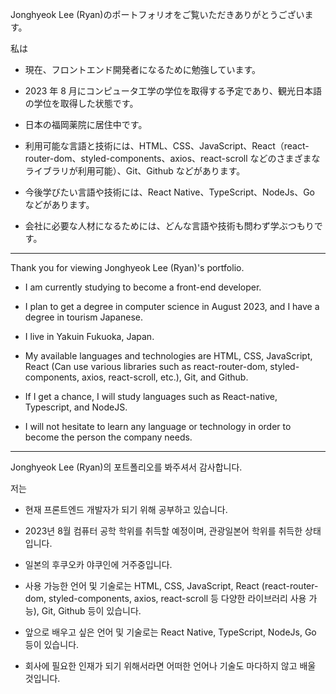 Jonghyeok Lee (Ryan)のポートフォリオをご覧いただきありがとうございます。

私は

- 現在、フロントエンド開発者になるために勉強しています。

- 2023 年 8 月にコンピュータ工学の学位を取得する予定であり、観光日本語の学位を取得した状態です。

- 日本の福岡薬院に居住中です。

- 利用可能な言語と技術には、HTML、CSS、JavaScript、React（react-router-dom、styled-components、axios、react-scroll などのさまざまなライブラリが利用可能）、Git、Github などがあります。

- 今後学びたい言語や技術には、React Native、TypeScript、NodeJs、Go などがあります。

- 会社に必要な人材になるためには、どんな言語や技術も問わず学ぶつもりです。

---

Thank you for viewing Jonghyeok Lee (Ryan)'s portfolio.

- I am currently studying to become a front-end developer.

- I plan to get a degree in computer science in August 2023, and I have a degree in tourism Japanese.

- I live in Yakuin Fukuoka, Japan.

- My available languages and technologies are HTML, CSS, JavaScript, React (Can use various libraries such as react-router-dom, styled-components, axios, react-scroll, etc.), Git, and Github.

- If I get a chance, I will study languages such as React-native, Typescript, and NodeJS.

- I will not hesitate to learn any language or technology in order to become the person the company needs.

---

Jonghyeok Lee (Ryan)의 포트폴리오를 봐주셔서 감사합니다.

저는

- 현재 프론트엔드 개발자가 되기 위해 공부하고 있습니다.

- 2023년 8월 컴퓨터 공학 학위를 취득할 예정이며, 관광일본어 학위를 취득한 상태입니다.

- 일본의 후쿠오카 야쿠인에 거주중입니다.

- 사용 가능한 언어 및 기술로는 HTML, CSS, JavaScript, React (react-router-dom, styled-components, axios, react-scroll 등 다양한 라이브러리 사용 가능), Git, Github 등이 있습니다.

- 앞으로 배우고 싶은 언어 및 기술로는 React Native, TypeScript, NodeJs, Go 등이 있습니다.

- 회사에 필요한 인재가 되기 위해서라면 어떠한 언어나 기술도 마다하지 않고 배울 것입니다.
